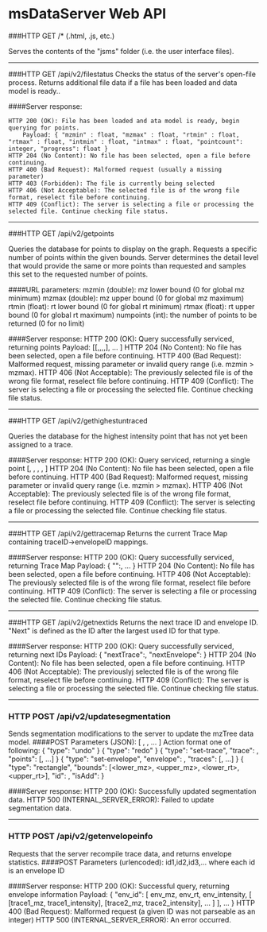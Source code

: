 # msDataServer Web API

###HTTP GET /*
(.html, .js, etc.)
		
Serves the contents of the "jsms" folder (i.e. the user interface files).

---

###HTTP GET /api/v2/filestatus
Checks the status of the server's open-file process. Returns additional file data if a file has been loaded and data model is ready.. 

####Server response:
		
	HTTP 200 (OK): File has been loaded and ata model is ready, begin querying for points.
		Payload: { "mzmin" : float, "mzmax" : float, "rtmin" : float, "rtmax" : float, "intmin" : float, "intmax" : float, "pointcount": integer, "progress": float }
	HTTP 204 (No Content): No file has been selected, open a file before continuing.
	HTTP 400 (Bad Request): Malformed request (usually a missing parameter)
	HTTP 403 (Forbidden): The file is currently being selected
	HTTP 406 (Not Acceptable): The selected file is of the wrong file format, reselect file before continuing.
	HTTP 409 (Conflict): The server is selecting a file or processing the selected file. Continue checking file status.

---

###HTTP GET /api/v2/getpoints

Queries the database for points to display on the graph. Requests a specific number of points within the given bounds. Server determines the detail level that would provide the same or more points than requested and samples this set to the requested number of points.

####URL parameters:
	mzmin (double): mz lower bound (0 for global mz minimum)
	mzmax (double): mz upper bound (0 for global mz maximum)
	rtmin (float): rt lower bound (0 for global rt minimum)
	rtmax (float): rt upper bound (0 for global rt maximum)
	numpoints (int): the number of points to be returned (0 for no limit)

####Server response:
	HTTP 200 (OK): Query successfully serviced, returning points
		Payload: [[<pointId>,<traceId>,<mz>,<rt>,<intensity>], ... ]
	HTTP 204 (No Content): No file has been selected, open a file before continuing.
	HTTP 400 (Bad Request): Malformed request, missing parameter or invalid query range (i.e. mzmin > mzmax).
	HTTP 406 (Not Acceptable): The previously selected file is of the wrong file format, reselect file before continuing.
	HTTP 409 (Conflict): The server is selecting a file or processing the selected file. Continue checking file status.

---

###HTTP GET /api/v2/gethighestuntraced
		
Queries the database for the highest intensity point that has not yet been assigned to a trace.
	
####Server response:
	HTTP 200 (OK): Query serviced, returning a single point
		[<pointId>, <traceId>, <mz>, <rt>, <intensity>]
	HTTP 204 (No Content): No file has been selected, open a file before continuing.
	HTTP 400 (Bad Request): Malformed request, missing parameter or invalid query range (i.e. mzmin > mzmax).
	HTTP 406 (Not Acceptable): The previously selected file is of the wrong file format, reselect file before continuing.
	HTTP 409 (Conflict): The server is selecting a file or processing the selected file. Continue checking file status.

---

###HTTP GET /api/v2/gettracemap
Returns the current Trace Map containing traceID->envelopeID mappings.

####Server response:
	HTTP 200 (OK): Query successfully serviced, returning Trace Map
		Payload: { "<traceID>":<envID>, ... }
	HTTP 204 (No Content): No file has been selected, open a file before continuing.
	HTTP 406 (Not Acceptable): The previously selected file is of the wrong file format, reselect file before continuing.
 	HTTP 409 (Conflict): The server is selecting a file or processing the selected file. Continue checking file status.

---

###HTTP GET /api/v2/getnextids
Returns the next trace ID and envelope ID. "Next" is defined as the ID after the largest used ID for that type.

####Server response:
	HTTP 200 (OK): Query successfully serviced, returning next IDs
		Payload: { "nextTrace":<traceId>, "nextEnvelope":<envelopeId> }
	HTTP 204 (No Content): No file has been selected, open a file before continuing.
	HTTP 406 (Not Acceptable): The previouslyj selected file is of the wrong file format, reselect file before continuing.
 	HTTP 409 (Conflict): The server is selecting a file or processing the selected file. Continue checking file status.

---

### HTTP POST /api/v2/updatesegmentation
Sends segmentation modifications to the server to update the mzTree data model. 
####POST Parameters (JSON):
	[ <action>, <action>, ... ]
	Action format one of following:
		{ "type": "undo" }
		{ "type": "redo" }
		{ "type": "set-trace", "trace": <traceid>, "points": [<pointid>, ...] }
		{ "type": "set-envelope", "envelope": <envelopeid>, "traces": [<traceid>, ...] }
		{ "type": "rectangle", "bounds": [<lower_mz>, <upper_mz>, <lower_rt>, <upper_rt>], "id": <traceID>, "isAdd": <boolean> }

	
####Server response:
	HTTP 200 (OK): Successfully updated segmentation data.
	HTTP 500 (INTERNAL_SERVER_ERROR): Failed to update segmentation data.

---

### HTTP POST /api/v2/getenvelopeinfo
Requests that the server recompile trace data, and returns envelope statistics.
####POST Parameters (urlencoded):
	id1,id2,id3,...
	where each id is an envelope ID

####Server response:
	HTTP 200 (OK): Successful query, returning envelope information
		Payload: { "env_id": [ env_mz, env_rt, env_intensity, [ [trace1_mz, trace1_intensity], [trace2_mz, trace2_intensity], ... ] ], ... }
	HTTP 400 (Bad Request): Malformed request (a given ID was not parseable as an integer)
	HTTP 500 (INTERNAL_SERVER_ERROR): An error occurred.
